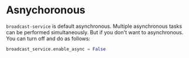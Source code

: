 # Asnychoronous

`broadcast-service` is default asynchronous. Multiple asynchronous tasks can be performed simultaneously. But if you don't want to asynchronous. You can turn off and do as follows:

```python
broadcast_service.enable_async = False
```